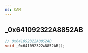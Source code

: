 ```yaml
---
ns: CAM
---
```

## _0x641092322A8852AB

```c
// 0x641092322A8852AB
void _0x641092322A8852AB();
```

